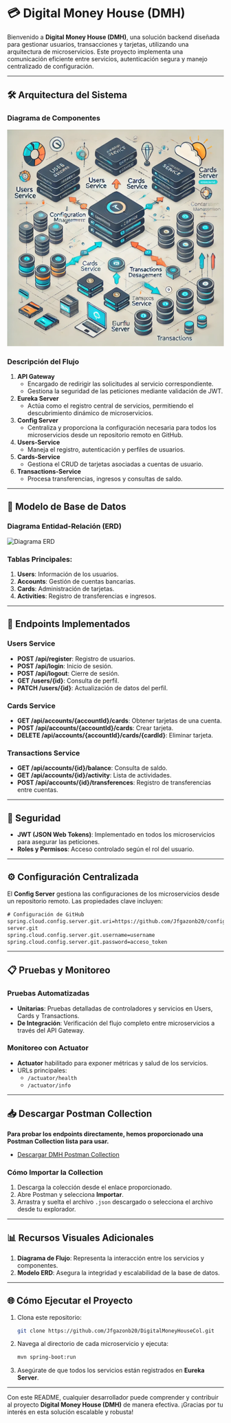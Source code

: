 # 💳 Digital Money House (DMH)

Bienvenido a **Digital Money House (DMH)**, una solución backend diseñada para gestionar usuarios, transacciones y tarjetas, utilizando una arquitectura de microservicios. Este proyecto implementa una comunicación eficiente entre servicios, autenticación segura y manejo centralizado de configuración.

---

## 🛠️ Arquitectura del Sistema

### Diagrama de Componentes

![Flujo de Microservicios](Pruebas_y_Flujo/FlujoMicros.webp)

### Descripción del Flujo

1. **API Gateway**
   - Encargado de redirigir las solicitudes al servicio correspondiente.
   - Gestiona la seguridad de las peticiones mediante validación de JWT.
2. **Eureka Server**
   - Actúa como el registro central de servicios, permitiendo el descubrimiento dinámico de microservicios.
3. **Config Server**
   - Centraliza y proporciona la configuración necesaria para todos los microservicios desde un repositorio remoto en GitHub.
4. **Users-Service**
   - Maneja el registro, autenticación y perfiles de usuarios.
5. **Cards-Service**
   - Gestiona el CRUD de tarjetas asociadas a cuentas de usuario.
6. **Transactions-Service**
   - Procesa transferencias, ingresos y consultas de saldo.

---

## 📂 Modelo de Base de Datos

### Diagrama Entidad-Relación (ERD)

![Diagrama ERD](https://github.com/Jfgazonb20/DigitalMoneyHouseCol/blob/main/Pruebas_y_Flujo/Flujo.png?raw=true)

### Tablas Principales:

1. **Users**: Información de los usuarios.
2. **Accounts**: Gestión de cuentas bancarias.
3. **Cards**: Administración de tarjetas.
4. **Activities**: Registro de transferencias e ingresos.

---

## 🚀 Endpoints Implementados

### **Users Service**
- **POST /api/register**: Registro de usuarios.
- **POST /api/login**: Inicio de sesión.
- **POST /api/logout**: Cierre de sesión.
- **GET /users/{id}**: Consulta de perfil.
- **PATCH /users/{id}**: Actualización de datos del perfil.

### **Cards Service**
- **GET /api/accounts/{accountId}/cards**: Obtener tarjetas de una cuenta.
- **POST /api/accounts/{accountId}/cards**: Crear tarjeta.
- **DELETE /api/accounts/{accountId}/cards/{cardId}**: Eliminar tarjeta.

### **Transactions Service**
- **GET /api/accounts/{id}/balance**: Consulta de saldo.
- **GET /api/accounts/{id}/activity**: Lista de actividades.
- **POST /api/accounts/{id}/transferences**: Registro de transferencias entre cuentas.

---

## 🔐 Seguridad

- **JWT (JSON Web Tokens)**: Implementado en todos los microservicios para asegurar las peticiones.
- **Roles y Permisos**: Acceso controlado según el rol del usuario.

---

## ⚙️ Configuración Centralizada

El **Config Server** gestiona las configuraciones de los microservicios desde un repositorio remoto. Las propiedades clave incluyen:

```properties
# Configuración de GitHub
spring.cloud.config.server.git.uri=https://github.com/Jfgazonb20/config-server.git
spring.cloud.config.server.git.username=username
spring.cloud.config.server.git.password=acceso_token
```

---

## 📋 Pruebas y Monitoreo

### Pruebas Automatizadas
- **Unitarias**: Pruebas detalladas de controladores y servicios en Users, Cards y Transactions.
- **De Integración**: Verificación del flujo completo entre microservicios a través del API Gateway.

### Monitoreo con Actuator
- **Actuator** habilitado para exponer métricas y salud de los servicios.
- URLs principales:
  - `/actuator/health`
  - `/actuator/info`

---

## 📥 Descargar Postman Collection

**Para probar los endpoints directamente, hemos proporcionado una Postman Collection lista para usar.**

- [Descargar DMH Postman Collection](https://github.com/Jfgazonb20/DigitalMoneyHouseCol/raw/main/Postman_Collection/DMHCERTIF.json)

### Cómo Importar la Collection

1. Descarga la colección desde el enlace proporcionado.
2. Abre Postman y selecciona **Importar**.
3. Arrastra y suelta el archivo `.json` descargado o selecciona el archivo desde tu explorador.

---

## 📊 Recursos Visuales Adicionales

1. **Diagrama de Flujo**: Representa la interacción entre los servicios y componentes.
2. **Modelo ERD**: Asegura la integridad y escalabilidad de la base de datos.

---

## 🌐 Cómo Ejecutar el Proyecto

1. Clona este repositorio:
   ```bash
   git clone https://github.com/Jfgazonb20/DigitalMoneyHouseCol.git
   ```
2. Navega al directorio de cada microservicio y ejecuta:
   ```bash
   mvn spring-boot:run
   ```
3. Asegúrate de que todos los servicios están registrados en **Eureka Server**.

---

Con este README, cualquier desarrollador puede comprender y contribuir al proyecto **Digital Money House (DMH)** de manera efectiva. ¡Gracias por tu interés en esta solución escalable y robusta!
